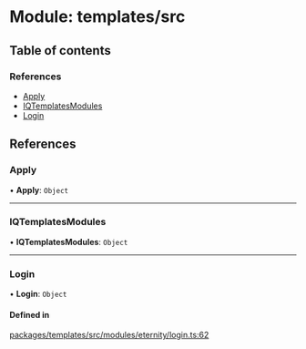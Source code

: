 # Module: templates/src

## Table of contents

### References

- [Apply](templates_src.md#apply)
- [IQTemplatesModules](templates_src.md#iqtemplatesmodules)
- [Login](templates_src.md#login)

## References

### Apply

• **Apply**: `Object`

___

### IQTemplatesModules

• **IQTemplatesModules**: `Object`

___

### Login

• **Login**: `Object`

#### Defined in

[packages/templates/src/modules/eternity/login.ts:62](https://github.com/iniquitybbs/iniquity/blob/ec15de2/packages/templates/src/modules/eternity/login.ts#L62)
